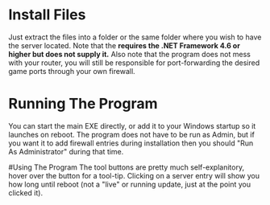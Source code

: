 # Install Files
Just extract the files into a folder or the same folder where you wish to have the server located.  Note that the **requires the .NET Framework 4.6 or higher but does not supply it.**
Also note that the program does not mess with your router, you will still be responsible for port-forwarding the desired game ports through your own firewall.

# Running The Program
You can start the main EXE directly, or add it to your Windows startup so it launches on reboot.  The program does not have to be run as Admin, but if you want it to add firewall entries during installation then you should "Run As Administrator" during that time.

#Using The Program
The tool buttons are pretty much self-explanitory, hover over the button for a tool-tip.  Clicking on a server entry will show you how long until reboot (not a "live" or running update, just at the point you clicked it).

